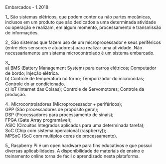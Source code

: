 Embarcados - 1.2018

1_  São sistemas elétricos, que podem conter ou não partes mecânicas, inclusos em um produto que são dedicados a uma determinada atividade ou operação e realizam, em algum momento, processamento e transmissão de informações.
    
2_  São sistemas que fazem uso de um microprocessador e seus periféricos (entre eles sensores e atuadores) para realizar uma atividade. Não necessariamente um sistema microcontrolado é um sistema embarcado.
    
3_  
a) BMS (Battery Management System) para carros elétricos; Computador de bordo; Injeção elétrica.  
b) Controle de temperatura no forno; Temporizador do microondas; Controle do ar condicionado.  
c) IoT (Internet das Coisas); Controle de Servomotores; Controle da produção.  
    
4_  Microcontroladores (Microprocessador + periféricos);  
    GPP (São processadores de propósito geral);  
    DSP (Processadores para processamento de sinais);  
    FPGA (Gate Array programável);  
    ASIC (Circuitos Integrados aplicados para uma determinada tarefa);  
    SoC (Chip com sistema operacional (raspberry));  
    MPSoC (SoC com multiplos cores de processamento).  
    
5_  Raspberry Pi é um open hardware para fins educativos e que possui diversas aplicabilidades. A disponibilidade de materiais de ensino e treinamento online torna de fácil o aprendizado nesta plataforma.
